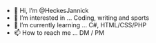 - 👋 Hi, I’m @HeckesJannick
- 👀 I’m interested in ... Coding, writing and sports
- 🌱 I’m currently learning ... C#, HTML/CSS/PHP
- 📫 How to reach me ... DM / PM

<!---
HeckesJannick/HeckesJannick is a ✨ special ✨ repository because its `README.md` (this file) appears on your GitHub profile.
You can click the Preview link to take a look at your changes.
--->
